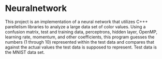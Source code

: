 # Neuralnetwork
This project is an implementation of a neural network that utilizes C+++ parellelism libraries to analyze a large data set of color values.
Using a confusion matrix, test and training data, perceptrons, hidden layer, OpenMP, learning rate, momentum, and other coefficients, this program guesses the numbers (1 through 10) represented within the test data and compares that against the actual values the test data is supposed to represent.
Test data is the MNIST data set.
